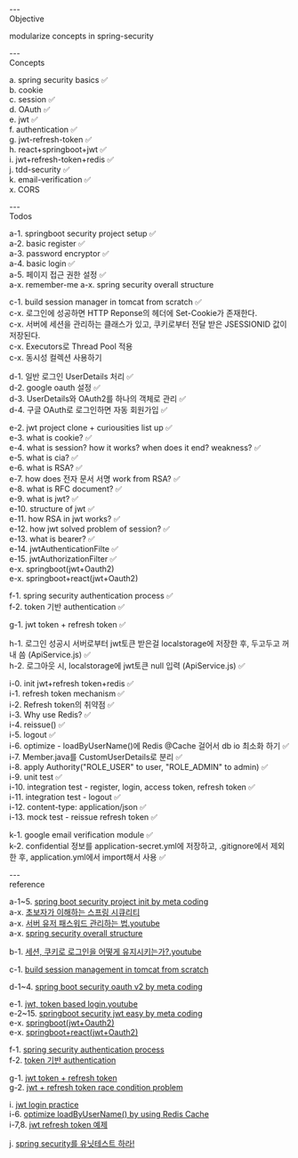 ---\
Objective


modularize concepts in spring-security



---\
Concepts


a. spring security basics :white_check_mark:\
b. cookie\
c. session :white_check_mark:\
d. OAuth :white_check_mark:\
e. jwt :white_check_mark:\
f. authentication :white_check_mark:\
g. jwt-refresh-token :white_check_mark:\
h. react+springboot+jwt :white_check_mark:\
i. jwt+refresh-token+redis :white_check_mark:\
j. tdd-security :white_check_mark:\
k. email-verification :white_check_mark:\
x. CORS



---\
Todos


a-1. springboot security project setup :white_check_mark:\
a-2. basic register :white_check_mark:\
a-3. password encryptor :white_check_mark:\
a-4. basic login :white_check_mark:\
a-5. 페이지 접근 권한 설정 :white_check_mark:\
a-x. remember-me
a-x. spring security overall structure

c-1. build session manager in tomcat from scratch :white_check_mark:\
c-x. 로그인에 성공하면 HTTP Reponse의 헤더에 Set-Cookie가 존재한다.\
c-x. 서버에 세션을 관리하는 클래스가 있고, 쿠키로부터 전달 받은 JSESSIONID 값이 저장된다.\
c-x. Executors로 Thread Pool 적용\
c-x. 동시성 컬렉션 사용하기

d-1. 일반 로그인 UserDetails 처리 :white_check_mark:\
d-2. google oauth 설정 :white_check_mark:\
d-3. UserDetails와 OAuth2를 하나의 객체로 관리 :white_check_mark:\
d-4. 구글 OAuth로 로그인하면 자동 회원가입 :white_check_mark:

e-2. jwt project clone + curiousities list up :white_check_mark:\
e-3. what is cookie? :white_check_mark:\
e-4. what is session? how it works? when does it end? weakness? :white_check_mark:\
e-5. what is cia? :white_check_mark:\
e-6. what is RSA? :white_check_mark:\
e-7. how does 전자 문서 서명 work from RSA? :white_check_mark:\
e-8. what is RFC document? :white_check_mark:\
e-9. what is jwt? :white_check_mark:\
e-10. structure of jwt :white_check_mark:\
e-11. how RSA in jwt works? :white_check_mark:\
e-12. how jwt solved problem of session? :white_check_mark:\
e-13. what is bearer? :white_check_mark:\
e-14. jwtAuthenticationFilte :white_check_mark:\
e-15. jwtAuthorizationFilter :white_check_mark:\
e-x. springboot(jwt+Oauth2)\
e-x. springboot+react(jwt+Oauth2)

f-1. spring security authentication process :white_check_mark:\
f-2. token 기반 authentication :white_check_mark:

g-1. jwt token + refresh token :white_check_mark:

h-1. 로그인 성공시 서버로부터 jwt토큰 받은걸 localstorage에 저장한 후, 두고두고 꺼내 씀 (ApiService.js) :white_check_mark:\
h-2. 로그아웃 시, localstorage에 jwt토큰 null 입력 (ApiService.js) :white_check_mark:

i-0. init jwt+refresh token+redis :white_check_mark:\
i-1. refresh token mechanism :white_check_mark:\
i-2. Refresh token의 취약점 :white_check_mark:\
i-3. Why use Redis? :white_check_mark:\
i-4. reissue() :white_check_mark:\
i-5. logout :white_check_mark:\
i-6. optimize - loadByUserName()에 Redis @Cache 걸어서 db io 최소화 하기 :white_check_mark:\
i-7. Member.java를 CustomUserDetails로 분리 :white_check_mark:\
i-8. apply Authority("ROLE_USER" to user, "ROLE_ADMIN" to admin) :white_check_mark:\
i-9. unit test :white_check_mark:\
i-10. integration test - register, login, access token, refresh token :white_check_mark:\
i-11. integration test - logout :white_check_mark:\
i-12. content-type: application/json :white_check_mark:\
i-13. mock test - reissue refresh token :white_check_mark:

k-1. google email verification module :white_check_mark:\
k-2. confidential 정보를 application-secret.yml에 저장하고, .gitignore에서 제외한 후, application.yml에서 import해서 사용 :white_check_mark:


---\
reference


a-1~5. [spring boot security project init by meta coding](https://github.dev/codingspecialist/Sringboot-Security-Basic-V1) \
a-x. [초보자가 이해하는 스프링 시큐리티](https://okky.kr/articles/382738) \
a-x. [서버 유저 패스워드 관리하는 법.youtube](https://www.youtube.com/watch?v=7gWgpRYobtQ&list=PLDV-cCQnUlIbH2r12z_ZE2xAChDw3nASv&index=8) \
a-x. [spring security overall structure](https://jeong-pro.tistory.com/205)

b-1. [세션, 쿠키로 로그인을 어떻게 유지시키는가?.youtube](https://www.youtube.com/watch?v=cWUtMHTKdj0)

c-1. [build session management in tomcat from scratch](https://github.dev/yeon-06/jwp-dashboard-http/tree/step4)

d-1~4. [spring boot security oauth v2 by meta coding](https://github.dev/codingspecialist/Springboot-Security-OAuth2.0-V2)

e-1. [jwt, token based login.youtube](https://www.youtube.com/watch?v=zC5dLbZMAW0) \
e-2~15. [springboot security jwt easy by meta coding](https://github.dev/codingspecialist/Springboot-Security-JWT-Easy)\
e-x. [springboot(jwt+Oauth2)](https://github.com/codingspecialist/Springboot-Oauth2.0-Facebook-Google-Login-JWT)\
e-x. [springboot+react(jwt+Oauth2)](https://github.com/codingspecialist/Springboot-JWT-React-OAuth2.0-Eazy)

f-1. [spring security authentication process](https://mangkyu.tistory.com/77?category=761302) \
f-2. [token 기반 authentication](https://mangkyu.tistory.com/57)

g-1. [jwt token + refresh token](https://blog.naver.com/sosow0212/222747372730) \
g-2. [jwt + refresh token race condition problem](https://dev.to/supertokens/the-best-way-to-securely-manage-user-sessions-2ja6)

i. [jwt login practice](https://github.com/JmKanmo/jwt_login_practice) \
i-6. [optimize loadByUserName() by using Redis Cache](https://kobumddaring.tistory.com/61) \
i-7,8. [jwt refresh token 예제](https://github.dev/kobeomseok95/playground)

j. [spring security를 유닛테스트 하라!](https://github.com/jongwon/spring-security-junit5-test)
